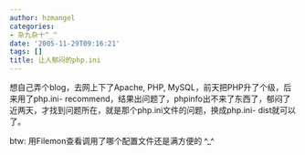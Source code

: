 ```yaml
---
author: hzmangel
categories:
- 杂九杂十^_^
date: '2005-11-29T09:16:21'
tags: []
title: 让人郁闷的php.ini
---
```

想自己弄个blog，去网上下了Apache, PHP, MySQL，前天把PHP升了个级，后来用了php.ini-
recommend，结果出问题了，phpinfo出不来了东西了，郁闷了近两天，才找到问题所在，就是那个php.ini文件的问题，换成php.ini-
dist就可以了。

btw: 用Filemon查看调用了哪个配置文件还是满方便的 ^_^